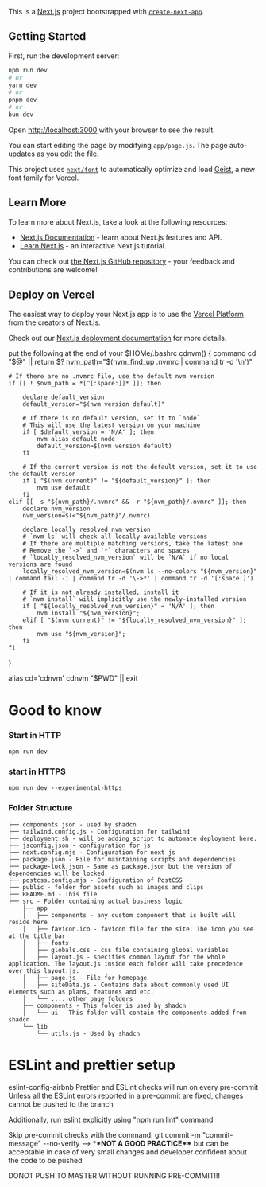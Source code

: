 This is a [Next.js](https://nextjs.org) project bootstrapped with [`create-next-app`](https://github.com/vercel/next.js/tree/canary/packages/create-next-app).

## Getting Started

First, run the development server:

```bash
npm run dev
# or
yarn dev
# or
pnpm dev
# or
bun dev
```

Open [http://localhost:3000](http://localhost:3000) with your browser to see the result.

You can start editing the page by modifying `app/page.js`. The page auto-updates as you edit the file.

This project uses [`next/font`](https://nextjs.org/docs/app/building-your-application/optimizing/fonts) to automatically optimize and load [Geist](https://vercel.com/font), a new font family for Vercel.

## Learn More

To learn more about Next.js, take a look at the following resources:

- [Next.js Documentation](https://nextjs.org/docs) - learn about Next.js features and API.
- [Learn Next.js](https://nextjs.org/learn) - an interactive Next.js tutorial.

You can check out [the Next.js GitHub repository](https://github.com/vercel/next.js) - your feedback and contributions are welcome!

## Deploy on Vercel

The easiest way to deploy your Next.js app is to use the [Vercel Platform](https://vercel.com/new?utm_medium=default-template&filter=next.js&utm_source=create-next-app&utm_campaign=create-next-app-readme) from the creators of Next.js.

Check out our [Next.js deployment documentation](https://nextjs.org/docs/app/building-your-application/deploying) for more details.

put the following at the end of your $HOMe/.bashrc
cdnvm() {
    command cd "$@" || return $?
    nvm_path="$(nvm_find_up .nvmrc | command tr -d '\n')"

    # If there are no .nvmrc file, use the default nvm version
    if [[ ! $nvm_path = *[^[:space:]]* ]]; then

        declare default_version
        default_version="$(nvm version default)"

        # If there is no default version, set it to `node`
        # This will use the latest version on your machine
        if [ $default_version = 'N/A' ]; then
            nvm alias default node
            default_version=$(nvm version default)
        fi

        # If the current version is not the default version, set it to use the default version
        if [ "$(nvm current)" != "${default_version}" ]; then
            nvm use default
        fi
    elif [[ -s "${nvm_path}/.nvmrc" && -r "${nvm_path}/.nvmrc" ]]; then
        declare nvm_version
        nvm_version=$(<"${nvm_path}"/.nvmrc)

        declare locally_resolved_nvm_version
        # `nvm ls` will check all locally-available versions
        # If there are multiple matching versions, take the latest one
        # Remove the `->` and `*` characters and spaces
        # `locally_resolved_nvm_version` will be `N/A` if no local versions are found
        locally_resolved_nvm_version=$(nvm ls --no-colors "${nvm_version}" | command tail -1 | command tr -d '\->*' | command tr -d '[:space:]')

        # If it is not already installed, install it
        # `nvm install` will implicitly use the newly-installed version
        if [ "${locally_resolved_nvm_version}" = 'N/A' ]; then
            nvm install "${nvm_version}";
        elif [ "$(nvm current)" != "${locally_resolved_nvm_version}" ]; then
            nvm use "${nvm_version}";
        fi
    fi

}

alias cd='cdnvm'
cdnvm "$PWD" || exit

# Good to know

### Start in HTTP

`npm run dev`

### start in HTTPS

`npm run dev --experimental-https`

### Folder Structure

```
├── components.json - used by shadcn
├── tailwind.config.js - Configuration for tailwind
├── deployment.sh - will be adding script to automate deployment here.
├── jsconfig.json - configuration for js
├── next.config.mjs - Configuration for next js
├── package.json - File for maintaining scripts and dependencies
├── package-lock.json - Same as package.json but the version of dependencies will be locked.
├── postcss.config.mjs - Configuration of PostCSS
├── public - folder for assets such as images and clips
├── README.md - This file
├── src - Folder containing actual business logic
    ├── app
    │   ├── components - any custom component that is built will reside here
    │   ├── favicon.ico - favicon file for the site. The icon you see at the title bar
    │   ├── fonts
    │   ├── globals.css - css file containing global variables
    │   ├── layout.js - specifies common layout for the whole application. The layout.js inside each folder will take precedence over this layout.js.
    │   ├── page.js - File for homepage
    │   ├── siteData.js - Contains data about commonly used UI elements such as plans, features and etc.
    │   └── .... other page folders
    ├── components - This folder is used by shadcn
    │   └── ui - This folder will contain the components added from shadcn
    └── lib
        └── utils.js - Used by shadcn

```

# ESLint and prettier setup

eslint-config-airbnb
Prettier and ESLint checks will run on every pre-commit
Unless all the ESLint errors reported in a pre-commit are fixed, changes cannot be pushed to the branch

Additionally, run eslint explicitly using "npm run lint" command

Skip pre-commit checks with the command: git commit -m "commit-message" --no-verify --> \***\*NOT A GOOD PRACTICE\*\*** but can be acceptable in case of very small changes and developer confident about the code to be pushed

DONOT PUSH TO MASTER WITHOUT RUNNING PRE-COMMIT!!!
